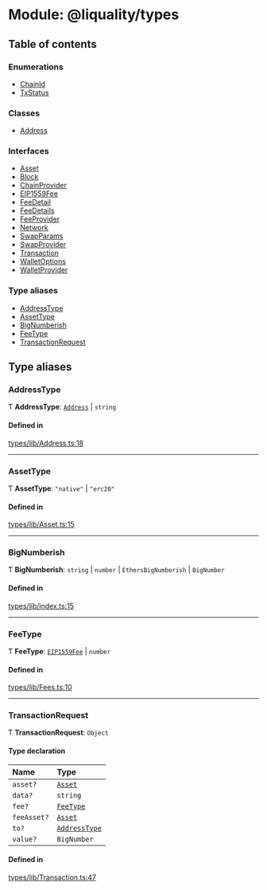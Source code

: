 # Module: @liquality/types

## Table of contents

### Enumerations

- [ChainId](../wiki/@liquality.types.ChainId)
- [TxStatus](../wiki/@liquality.types.TxStatus)

### Classes

- [Address](../wiki/@liquality.types.Address)

### Interfaces

- [Asset](../wiki/@liquality.types.Asset)
- [Block](../wiki/@liquality.types.Block)
- [ChainProvider](../wiki/@liquality.types.ChainProvider)
- [EIP1559Fee](../wiki/@liquality.types.EIP1559Fee)
- [FeeDetail](../wiki/@liquality.types.FeeDetail)
- [FeeDetails](../wiki/@liquality.types.FeeDetails)
- [FeeProvider](../wiki/@liquality.types.FeeProvider)
- [Network](../wiki/@liquality.types.Network)
- [SwapParams](../wiki/@liquality.types.SwapParams)
- [SwapProvider](../wiki/@liquality.types.SwapProvider)
- [Transaction](../wiki/@liquality.types.Transaction)
- [WalletOptions](../wiki/@liquality.types.WalletOptions)
- [WalletProvider](../wiki/@liquality.types.WalletProvider)

### Type aliases

- [AddressType](../wiki/@liquality.types#addresstype)
- [AssetType](../wiki/@liquality.types#assettype)
- [BigNumberish](../wiki/@liquality.types#bignumberish)
- [FeeType](../wiki/@liquality.types#feetype)
- [TransactionRequest](../wiki/@liquality.types#transactionrequest)

## Type aliases

### AddressType

Ƭ **AddressType**: [`Address`](../wiki/@liquality.types.Address) \| `string`

#### Defined in

[types/lib/Address.ts:18](https://github.com/liquality/chainabstractionlayer/blob/9cc13847/packages/types/lib/Address.ts#L18)

___

### AssetType

Ƭ **AssetType**: ``"native"`` \| ``"erc20"``

#### Defined in

[types/lib/Asset.ts:15](https://github.com/liquality/chainabstractionlayer/blob/9cc13847/packages/types/lib/Asset.ts#L15)

___

### BigNumberish

Ƭ **BigNumberish**: `string` \| `number` \| `EthersBigNumberish` \| `BigNumber`

#### Defined in

[types/lib/index.ts:15](https://github.com/liquality/chainabstractionlayer/blob/9cc13847/packages/types/lib/index.ts#L15)

___

### FeeType

Ƭ **FeeType**: [`EIP1559Fee`](../wiki/@liquality.types.EIP1559Fee) \| `number`

#### Defined in

[types/lib/Fees.ts:10](https://github.com/liquality/chainabstractionlayer/blob/9cc13847/packages/types/lib/Fees.ts#L10)

___

### TransactionRequest

Ƭ **TransactionRequest**: `Object`

#### Type declaration

| Name | Type |
| :------ | :------ |
| `asset?` | [`Asset`](../wiki/@liquality.types.Asset) |
| `data?` | `string` |
| `fee?` | [`FeeType`](../wiki/@liquality.types#feetype) |
| `feeAsset?` | [`Asset`](../wiki/@liquality.types.Asset) |
| `to?` | [`AddressType`](../wiki/@liquality.types#addresstype) |
| `value?` | `BigNumber` |

#### Defined in

[types/lib/Transaction.ts:47](https://github.com/liquality/chainabstractionlayer/blob/9cc13847/packages/types/lib/Transaction.ts#L47)
